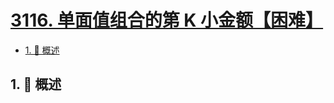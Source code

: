# [3116. 单面值组合的第 K 小金额【困难】](https://github.com/tnotesjs/TNotes.leetcode/tree/main/notes/3116.%20%E5%8D%95%E9%9D%A2%E5%80%BC%E7%BB%84%E5%90%88%E7%9A%84%E7%AC%AC%20K%20%E5%B0%8F%E9%87%91%E9%A2%9D%E3%80%90%E5%9B%B0%E9%9A%BE%E3%80%91)

<!-- region:toc -->

- [1. 📝 概述](#1--概述)

<!-- endregion:toc -->

## 1. 📝 概述
